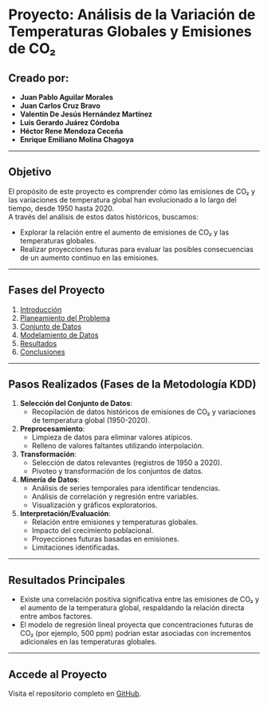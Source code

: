 # Proyecto: Análisis de la Variación de Temperaturas Globales y Emisiones de CO₂

## Creado por:
- **Juan Pablo Aguilar Morales**  
- **Juan Carlos Cruz Bravo**  
- **Valentín De Jesús Hernández Martínez**  
- **Luis Gerardo Juárez Córdoba**  
- **Héctor Rene Mendoza Ceceña**  
- **Enrique Emiliano Molina Chagoya**  

---

## Objetivo
El propósito de este proyecto es comprender cómo las emisiones de CO₂ y las variaciones de temperatura global han evolucionado a lo largo del tiempo, desde 1950 hasta 2020.  
A través del análisis de estos datos históricos, buscamos:  
- Explorar la relación entre el aumento de emisiones de CO₂ y las temperaturas globales.  
- Realizar proyecciones futuras para evaluar las posibles consecuencias de un aumento continuo en las emisiones.  

---

## Fases del Proyecto
1. [Introducción](Proyecto/Introduccion.md)  
2. [Planeamiento del Problema](Proyecto/Problematica.md)  
3. [Conjunto de Datos](Proyecto/Conjuntodatos.md)  
4. [Modelamiento de Datos](Proyecto/Modelado%20de%20datos.md)  
5. [Resultados](Proyecto/Resultados.md)  
6. [Conclusiones](Proyecto/Conclusiones.md)  

---

## Pasos Realizados (Fases de la Metodología KDD)
1. **Selección del Conjunto de Datos**:  
   - Recopilación de datos históricos de emisiones de CO₂ y variaciones de temperatura global (1950-2020).  
2. **Preprocesamiento**:  
   - Limpieza de datos para eliminar valores atípicos.  
   - Relleno de valores faltantes utilizando interpolación.  
3. **Transformación**:  
   - Selección de datos relevantes (registros de 1950 a 2020).  
   - Pivoteo y transformación de los conjuntos de datos.  
4. **Minería de Datos**:  
   - Análisis de series temporales para identificar tendencias.  
   - Análisis de correlación y regresión entre variables.  
   - Visualización y gráficos exploratorios.  
5. **Interpretación/Evaluación**:  
   - Relación entre emisiones y temperaturas globales.  
   - Impacto del crecimiento poblacional.  
   - Proyecciones futuras basadas en emisiones.  
   - Limitaciones identificadas.  

---

## Resultados Principales
- Existe una correlación positiva significativa entre las emisiones de CO₂ y el aumento de la temperatura global, respaldando la relación directa entre ambos factores.  
- El modelo de regresión lineal proyecta que concentraciones futuras de CO₂ (por ejemplo, 500 ppm) podrían estar asociadas con incrementos adicionales en las temperaturas globales.  

---

## Accede al Proyecto
Visita el repositorio completo en [GitHub](https://github.com/Luisxz24/ProyectoDS--Analisis-de-la-Variacion-en-las-Temperaturas-Promedio).


